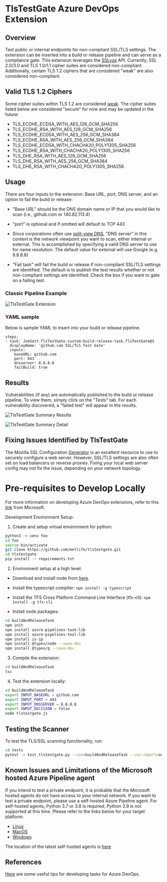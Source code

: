 # TlsTestGate Azure DevOps Extension

## Overview

Test public or internal endpoints for non-compliant SSL/TLS settings. The extension can be inserted into a build or release pipeline and can serve as a compliance gate. This extension leverages the [SSLyze](https://github.com/nabla-c0d3/sslyze) API. Currently, SSL 2.0/3.0 and TLS 1.0/1.1 cipher suites are considered non-compliant. Additionally, certain TLS 1.2 ciphers that are considered "weak" are also considered non-compliant.

## Valid TLS 1.2 Ciphers

Some cipher suites within TLS 1.2 are considered [weak](https://blog.qualys.com/product-tech/2019/04/22/zombie-poodle-and-goldendoodle-vulnerabilities#). The cipher suites listed below are considered "secure" for now and may be updated in the future:

* TLS_ECDHE_ECDSA_WITH_AES_128_GCM_SHA256
* TLS_ECDHE_RSA_WITH_AES_128_GCM_SHA256
* TLS_ECDHE_ECDSA_WITH_AES_256_GCM_SHA384
* TLS_ECDHE_RSA_WITH_AES_256_GCM_SHA384
* TLS_ECDHE_ECDSA_WITH_CHACHA20_POLY1305_SHA256
* TLS_ECDHE_RSA_WITH_CHACHA20_POLY1305_SHA256
* TLS_DHE_RSA_WITH_AES_128_GCM_SHA256
* TLS_DHE_RSA_WITH_AES_256_GCM_SHA384
* TLS_DHE_RSA_WITH_CHACHA20_POLY1305_SHA256

## Usage

There are four inputs to the extension: Base URL, port, DNS server, and an option to fail the build or release:

* "Base URL" should be the DNS domain name or IP that you would like to scan (i.e., github.com or 140.82.113.4)

* "port" is optional and if omitted will default to TCP 443

* Since corporations often use [split-view DNS](https://en.wikipedia.org/wiki/Split-horizon_DNS), "DNS server" in this context is the network viewpoint you want to scan, either internal or external. This is accomplished by specifying a valid DNS server to use for name resolution. The default value for external will use Google (e.g. 8.8.8.8)

* "Fail task" will fail the build or release if non-compliant SSL/TLS settings are identified. The default is to publish the test results whether or not non-compliant settings are identified. Check the box if you want to gate on a failing test.

### Classic Pipeline Example

![TlsTestGate Extension](https://github.com/MetLife/TlsTestGate/blob/master/images/tlstestgateextension.png)

### YAML sample

Below is sample YAML to insert into your build or release pipeline.

```
steps:
- task: JoeGatt.TlsTestGate.custom-build-release-task.TlsTestGate@1
  displayName: 'github.com SSL/TLS Test Gate'
  inputs:
    baseURL: github.com
    port: 443
    dnsserver: 8.8.8.8
    failBuild: true
```

## Results
Vulnerabilities (if any) are automatically published to the build or release pipeline. To view them, simply click on the "Tests" tab. For each vulnerability discovered, a "failed test" will appear in the results.

![TlsTestGate Summary Results](https://github.com/MetLife/TlsTestGate/blob/master/images/resultsummary.png)

![TlsTestGate Summary Detail](https://github.com/MetLife/TlsTestGate/blob/master/images/resultdetail.png)

## Fixing Issues Identified by TlsTestGate

The Mozilla SSL Configuration [Generator](https://ssl-config.mozilla.org/) is an excellent resource to use to securely configure a web server. However, SSL/TLS settings are also often set on load balancers or reverse proxies. Fixing your local web server config may not fix the issue, depending on your network topology.

# Pre-requisites to Develop Locally

For more information on developing Azure DevOps extensions, refer to this [link](https://docs.microsoft.com/en-us/azure/devops/extend/develop/add-build-task?view=azure-devops) from Microsoft.

Development Environment Setup:

1. Create and setup virtual environment for python:
```bash
python3 -m venv foo
cd foo
source bin/activate
git clone https://github.com/metlife/tlstestgate.git
cd tlstestgate
pip install -r requirements.txt
```

2. Environment setup at a high level:

* Download and install node from [here](https://nodejs.org/en/download/).

* Install the typescript compiler: `npm install -g typescript`

* Install the TFS Cross Platform Command Line Interface (tfx-cli): `npm install -g tfx-cli`

* Install node packages:
```bash
cd buildAndReleaseTask
npm init
npm install azure-pipelines-task-lib
npm install azure-pipelines-tool-lib
npm install is-ip
npm install @types/node --save-dev
npm install @types/q --save-dev
```

3. Compile the extension:
```bash
cd buildAndReleaseTask
tsc
```
    
4. Test the extension locally:
```bash
cd buildAndReleaseTask
export INPUT_BASEURL = github.com
export INPUT_PORT = 443
export INPUT_DNSSERVER = 8.8.8.8
export INPUT_DECISION = false
node tlstestgate.js
```

## Testing the Scanner

To test the TLS/SSL scanning functionality, run:

```bash
cd tests
pytest -v test_tlstestgate.py --cov=buildAndReleaseTask --cov-report=xml
```

## Known Issues and Limitations of the Microsoft hosted Azure Pipeline agent

If you intend to test a private endpoint, it is probable that the Microsoft hosted agents do not have access to your internal network. If you want to test a private endpoint, please use a self-hosted Azure Pipeline agent. For self-hosted agents, Python 3.7 or 3.8 is required, Python 3.9 is not supported at this time. Please refer to the links below for your target platform:

* [Linux](https://docs.microsoft.com/en-us/azure/devops/pipelines/agents/v2-linux?view=azure-devops)
* [MacOS](https://docs.microsoft.com/en-us/azure/devops/pipelines/agents/v2-osx?view=azure-devops)
* [Windows](https://docs.microsoft.com/en-us/azure/devops/pipelines/agents/v2-windows?view=azure-devops)

The location of the latest self-hosted agents is [here](https://docs.microsoft.com/en-us/azure/devops/pipelines/agents/v2-windows?view=azure-devops)

## References

[Here](https://www.paraesthesia.com/archive/2020/02/25/tips-for-custom-azure-devops-build-tasks/) are some useful tips for developing tasks for Azure DevOps.
